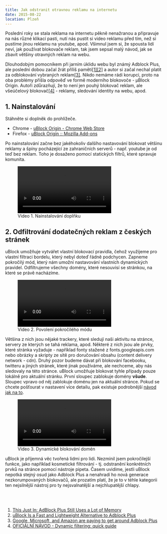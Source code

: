 ```yaml
---
title: Jak odstranit otravnou reklamu na internetu
date: 2015-08-22
location: Plzeň
---
```


Poslední roky se stala reklama na internetu pěkně nenažranou a připravuje na
nás různé klikací pasti, nutí nás pustit si video reklamu před tím, než si
pustíme jinou reklamu na youtube, apod. Všimnul jsem si, že spousta lidí neví,
jak používat blokovače reklam, tak jsem sepsal malý návod, jak se zbavit
většiny otravných reklam na webu.

Dlouhodobým pomocníkem při jarním úklidu webu byl známý Adblock Plus, ale
poslední dobou začal žrát příliš
paměti[[1]](http://lifehacker.com/adblock-plus-once-again-found-to-dramatically-increase-1576341872)[[2]](http://lifehacker.com/ublock-is-a-fast-and-lightweight-alternative-to-adblock-1625246461)
a autor si začal nechal platit za odblokování vybraných
reklam[[3]](http://www.theverge.com/2015/2/2/7963577/google-ads-get-through-adblock).
Nikdo nemáme rádi korupci, proto na oba problémy přišla odpověď ve formě
moderního blokovoče - µBlock Origin. Autoři zdůrazňují, že to není jen pouhý
blokovač reklam, ale všeúčelový
blokovač[[4]](https://github.com/gorhill/uBlock) - reklamy, sledování identity
na webu, apod.


## 1. Nainstalování
Stáhněte si doplněk do prohlížeče.

* Chrome - [uBlock Origin - Chrome Web Store](https://chrome.google.com/webstore/detail/ublock-origin/cjpalhdlnbpafiamejdnhcphjbkeiagm?hl=cs)
* Firefox - [uBlock Origin :: Mozilla Add-ons](https://addons.mozilla.org/cs/firefox/addon/ublock-origin/)

Po nainstalování začne bez jakéhokoliv dalšího nastavování blokovat většinu
reklamy a špíny pocházející ze zahraničních serverů - např. youtube je od teď bez
reklam. Toho je dosaženo pomocí statických filtrů, které spravuje komunita.

<figure>
    <video autoplay loop>
        <source src="/static/ublock1.mp4" />
    </video>
    <figcaption>Video 1. Nainstalování doplňku</figcaption>
</figure>

## 2. Odfiltrování dodatečných reklam z českých stránek
uBlock umožňuje vytvářet vlastní blokovací pravidla, čehož využijeme pro
vlastní filtraci bordelu, který nebyl doteď řádně podchycen. Zapneme pokročilý
mód, který nám umožní nastavování vlastních dynamických pravidel. Odfiltrujeme
všechny domény, které nesouvisí se stránkou, na které se právě nacházíme. 

<figure>
    <video autoplay loop>
        <source src="/static/ublock2.mp4" />
    </video>
    <figcaption>Video 2. Povolení pokročilého módu</figcaption>
</figure>

Většina z nich jsou nějaké trackery, které sledují naši aktivitu na stránce,
servery ze kterých se tahá reklama, apod. Některé z nich jsou ale prvky, které
stránka vyžaduje - například fonty stažené z fonts.googleapis.com nebo obrázky
a skripty ze sítě pro doručování obsahu (content delivery network - cdn). Druhý
pozor budeme dávat při blokování facebooku, twitteru a jiných stránek, které
jinak používáme, ale nechceme, aby nás sledovaly na této stránce. uBlock
umožňuje blokovat tyhle případy pouze lokálně pro aktuální stránku. První
sloupec zablokuje domény **všude**. Sloupec vpravo od něj zablokuje doménu jen
na aktuální stránce. Pokud se chcete pošťourat v nastavení více detailu, pak
existuje podrobnější [návod jak na
to](https://github.com/gorhill/uBlock/wiki/Dynamic-filtering:-quick-guide).

<figure>
    <video autoplay loop>
        <source src="/static/ublock3.mp4" />
    </video>
    <figcaption>Video 3. Dynamické blokování domén</figcaption>
</figure>


uBlock je příjemná věc tvořená lidmi pro lidi. Nezmínil jsem pokročilejší
funkce, jako například kosmetické filtrování - tj. odstranění konkrétních prvků
na stránce pomocí nástroje pipeta. Časem uvidíme, jestli uBlock nepotká stejný
osud jako Adblock Plus a nenahradí ho nová generace nezkorumpovaných blokovačů,
ale prozatím platí, že je to v téhle kategorii ten nejsilnější nástroj pro ty
nejsvalnatější a nejchlupatější chlapy.


<br />
<br />

1. [This Just In: AdBlock Plus Still Uses a Lot of Memory](http://lifehacker.com/adblock-plus-once-again-found-to-dramatically-increase-1576341872)
2. [uBlock Is a Fast and Lightweight Alternative to Adblock Plus](http://lifehacker.com/ublock-is-a-fast-and-lightweight-alternative-to-adblock-1625246461)
3. [Google, Microsoft, and Amazon are paying to get around Adblock Plus](http://www.theverge.com/2015/2/2/7963577/google-ads-get-through-adblock)
5. [OFICIÁLNÍ NÁVOD - Dynamic filtering: quick guide](https://github.com/gorhill/uBlock/wiki/Dynamic-filtering:-quick-guide)
